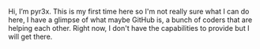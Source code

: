 Hi, I’m pyr3x. This is my first time here so I'm not really sure what I can do here, I have a glimpse of what maybe GitHub is, 
a bunch of coders that are helping each other. Right now, I don't have the capabilities to provide but I will get there.
